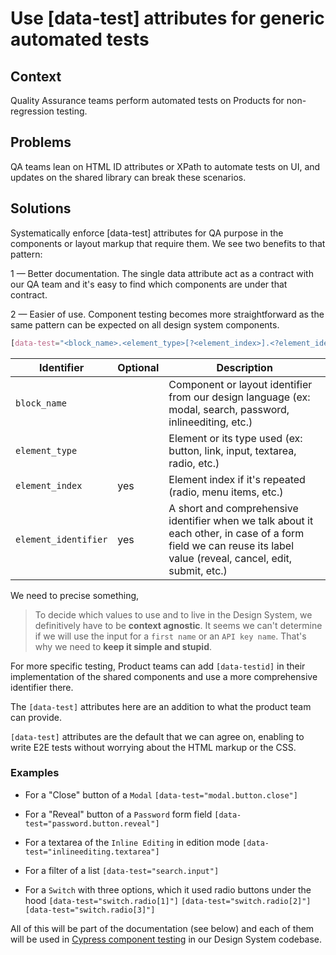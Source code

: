 # Use [data-test] attributes for generic automated tests

## Context

Quality Assurance teams perform automated tests on Products for non-regression testing.

## Problems

QA teams lean on HTML ID attributes or XPath to automate tests on UI, and updates on the shared library can break these scenarios.

## Solutions

Systematically enforce [data-test] attributes for QA purpose in the components or layout markup that require them.
We see two benefits to that pattern:

1 — Better documentation. The single data attribute act as a contract with our QA team and it's easy to find which components are under that contract.

2 — Easier of use. Component testing becomes more straightforward as the same pattern can be expected on all design system components.

```css
[data-test="<block_name>.<element_type>[?<element_index>].<?element_identifier>"]
```

| Identifier           | Optional | Description                                                                                                                                                      |
| -------------------- | -------- | ---------------------------------------------------------------------------------------------------------------------------------------------------------------- |
| `block_name`         |          | Component or layout identifier from our design language (ex: modal, search, password, inlineediting, etc.)                                                       |
| `element_type`       |          | Element or its type used (ex: button, link, input, textarea, radio, etc.)                                                                                        |
| `element_index`      | yes      | Element index if it's repeated (radio, menu items, etc.)                                                                                                         |
| `element_identifier` | yes      | A short and comprehensive identifier when we talk about it each other, in case of a form field we can reuse its label value (reveal, cancel, edit, submit, etc.) |

We need to precise something,

> To decide which values to use and to live in the Design System, we definitively have to be **context agnostic**.
> It seems we can't determine if we will use the input for a `first name` or an `API key name`.
> That's why we need to **keep it simple and stupid**.

For more specific testing, Product teams can add `[data-testid]` in their implementation of the shared components and use a more comprehensive identifier there.

The `[data-test]` attributes here are an addition to what the product team can provide.

`[data-test]` attributes are the default that we can agree on, enabling to write E2E tests without worrying about the HTML markup or the CSS.

### Examples

- For a "Close" button of a `Modal`
  `[data-test="modal.button.close"]`

- For a "Reveal" button of a `Password` form field
  `[data-test="password.button.reveal"]`

- For a textarea of the `Inline Editing` in edition mode
  `[data-test="inlineediting.textarea"]`

- For a filter of a list
  `[data-test="search.input"]`

- For a `Switch` with three options, which it used radio buttons under the hood
  `[data-test="switch.radio[1]"]` `[data-test="switch.radio[2]"]` `[data-test="switch.radio[3]"]`

All of this will be part of the documentation (see below) and each of them will be used in [Cypress component testing](https://docs.cypress.io/guides/component-testing/introduction) in our Design System codebase.
